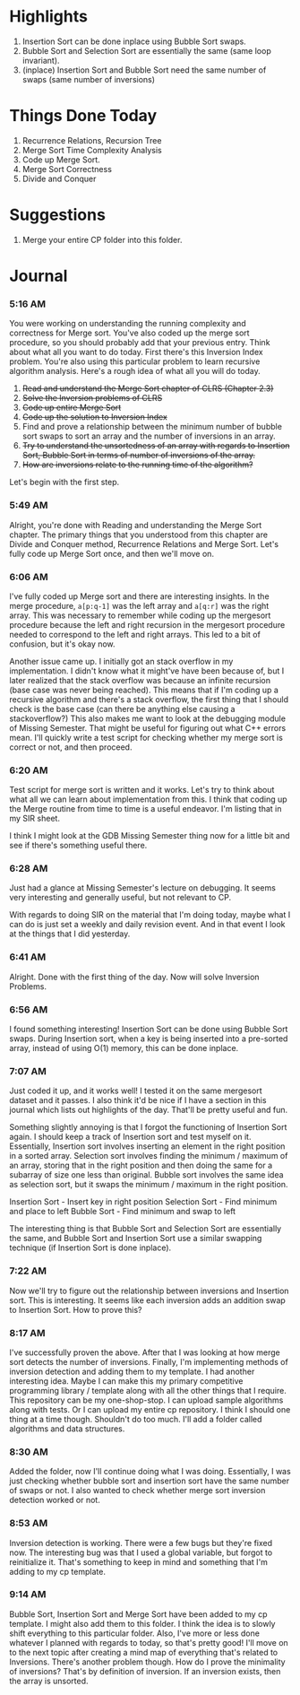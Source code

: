# Highlights
1. Insertion Sort can be done inplace using Bubble Sort swaps.
2. Bubble Sort and Selection Sort are essentially the same (same loop invariant).
3. (inplace) Insertion Sort and Bubble Sort need the same number of swaps (same number of inversions)

# Things Done Today
1. Recurrence Relations, Recursion Tree
2. Merge Sort Time Complexity Analysis
3. Code up Merge Sort.
4. Merge Sort Correctness
5. Divide and Conquer

# Suggestions
1. Merge your entire CP folder into this folder.

# Journal
### 5:16 AM
You were working on understanding the running complexity and correctness for Merge sort. You've also coded up the merge sort procedure, so you should probably add that your previous entry. Think about what all you want to do today. First there's this Inversion Index problem. You're also using this particular problem to learn recursive algorithm analysis. Here's a rough idea of what all you will do today.
1. ~~Read and understand the Merge Sort chapter of CLRS (Chapter 2.3)~~
2. ~~Solve the Inversion problems of CLRS~~
3. ~~Code up entire Merge Sort~~
4. ~~Code up the solution to Inversion Index~~
5. Find and prove a relationship between the minimum number of bubble sort swaps to sort an array and the number of inversions in an array.
6. ~~Try to understand the unsortedness of an array with regards to Insertion Sort, Bubble Sort in terms of number of inversions of the array.~~
7. ~~How are inversions relate to the running time of the algorithm?~~

Let's begin with the first step.

### 5:49 AM
Alright, you're done with Reading and understanding the Merge Sort chapter. The primary things that you understood from this chapter are Divide and Conquer method, Recurrence Relations and Merge Sort. Let's fully code up Merge Sort once, and then we'll move on.

### 6:06 AM
I've fully coded up Merge sort and there are interesting insights. In the merge procedure, `a[p:q-1]` was the left array and `a[q:r]` was the right array. This was necessary to remember while coding up the mergesort procedure because the left and right recursion in the mergesort procedure needed to correspond to the left and right arrays. This led to a bit of confusion, but it's okay now. 

Another issue came up. I initially got an stack overflow in my implementation. I didn't know what it might've have been because of, but I later realized that the stack overflow was because an infinite recursion (base case was never being reached). This means that if I'm coding up a recursive algorithm and there's a stack overflow, the first thing that I should check is the base case (can there be anything else causing a stackoverflow?) This also makes me want to look at the debugging module of Missing Semester. That might be useful for figuring out what C++ errors mean. I'll quickly write a test script for checking whether my merge sort is correct or not, and then proceed.

### 6:20 AM
Test script for merge sort is written and it works. Let's try to think about what all we can learn about implementation from this. I think that coding up the Merge routine from time to time is a useful endeavor. I'm listing that in my SIR sheet. 

I think I might look at the GDB Missing Semester thing now for a little bit and see if there's something useful there.

### 6:28 AM
Just had a glance at Missing Semester's lecture on debugging. It seems very interesting and generally useful, but not relevant to CP.

With regards to doing SIR on the material that I'm doing today, maybe what I can do is just set a weekly and daily revision event. And in that event I look at the things that I did yesterday.

### 6:41 AM
Alright. Done with the first thing of the day. Now will solve Inversion Problems.

### 6:56 AM
I found something interesting! Insertion Sort can be done using Bubble Sort swaps. During Insertion sort, when a key is being inserted into a pre-sorted array, instead of using O(1) memory, this can be done inplace.

### 7:07 AM
Just coded it up, and it works well! I tested it on the same mergesort dataset and it passes. I also think it'd be nice if I have a section in this journal which lists out highlights of the day. That'll be pretty useful and fun.

Something slightly annoying is that I forgot the functioning of Insertion Sort again. I should keep a track of Insertion sort and test myself on it. Essentially, Insertion sort involves inserting an element in the right position in a sorted array. Selection sort involves finding the minimum / maximum of an array, storing that in the right position and then doing the same for a subarray of size one less than original. Bubble sort involves the same idea as selection sort, but it swaps the minimum / maximum in the right position.

Insertion Sort - Insert key in right position
Selection Sort - Find minimum and place to left
Bubble Sort - Find minimum and swap to left

The interesting thing is that Bubble Sort and Selection Sort are essentially the same, and Bubble Sort and Insertion Sort use a similar swapping technique (if Insertion Sort is done inplace).

### 7:22 AM
Now we'll try to figure out the relationship between inversions and Insertion sort. This is interesting. It seems like each inversion adds an addition swap to Insertion Sort. How to prove this?

### 8:17 AM
I've successfully proven the above. After that I was looking at how merge sort detects the number of inversions. Finally, I'm implementing methods of inversion detection and adding them to my template. I had another interesting idea. Maybe I can make this my primary competitive programming library / template along with all the other things that I require. This repository can be my one-shop-stop. I can upload sample algorithms along with tests. Or I can upload my entire cp repository. I think I should one thing at a time though. Shouldn't do too much. I'll add a folder called algorithms and data structures.

### 8:30 AM
Added the folder, now I'll continue doing what I was doing. Essentially, I was just checking whether bubble sort and insertion sort have the same number of swaps or not. I also wanted to check whether merge sort inversion detection worked or not.

### 8:53 AM
Inversion detection is working. There were a few bugs but they're fixed now. The interesting bug was that I used a global variable, but forgot to reinitialize it. That's something to keep in mind and something that I'm adding to my cp template.

### 9:14 AM
Bubble Sort, Insertion Sort and Merge Sort have been added to my cp template. I might also add them to this folder. I think the idea is to slowly shift everything to this particular folder. Also, I've more or less done whatever I planned with regards to today, so that's pretty good! I'll move on to the next topic after creating a mind map of everything that's related to Inversions. There's another problem though. How do I prove the minimality of inversions? That's by definition of inversion. If an inversion exists, then the array is unsorted.